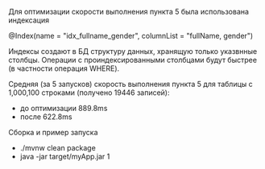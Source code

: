 Для оптимизации скорости выполнения пункта 5 была использована индексация 

@Index(name = "idx_fullname_gender", columnList = "fullName, gender")

Индексы создают в БД структуру данных, хранящую только указвнные столбцы.
Операции с проиндексированными столбцами будут быстрее (в частности операция WHERE).


Средняя (за 5 запусков) скорость выполнения пункта 5 для таблицы с 1,000,100 строками (получено 19446 записей):
- до оптимизации 889.8ms
- после 622.8ms


Сборка и пример запуска

- ./mvnw clean package
- java -jar target/myApp.jar 1
